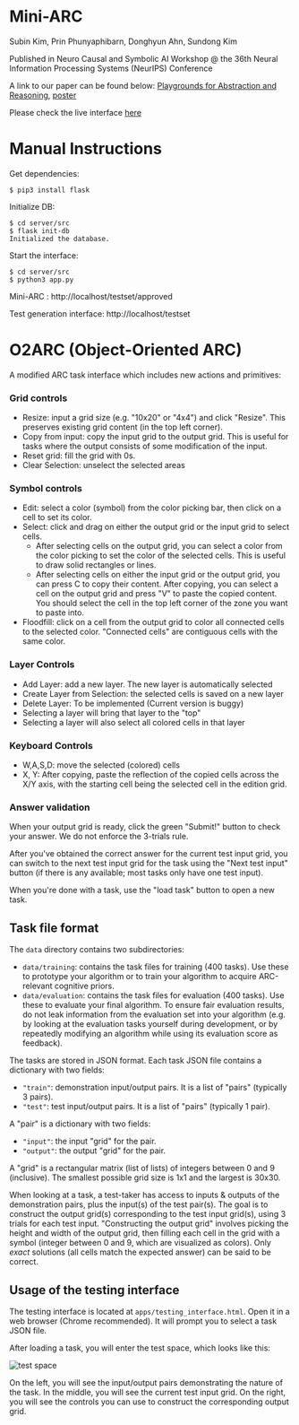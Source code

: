 # Mini-ARC
Subin Kim, Prin Phunyaphibarn, Donghyun Ahn, Sundong Kim

Published in Neuro Causal and Symbolic AI Workshop @ the 36th Neural Information Processing Systems (NeurIPS) Conference

A link to our paper can be found below:
[Playgrounds for Abstraction and Reasoning](https://openreview.net/forum?id=F4RNpByoqP), 
[poster](https://neurips.cc/media/PosterPDFs/NeurIPS%202022/57706.png?t=1669741859.5469003)

Please check the live interface [here](http://ksb21st.pythonanywhere.com/)

# Manual Instructions

Get dependencies:
~~~
$ pip3 install flask
~~~

Initialize DB:
~~~
$ cd server/src
$ flask init-db
Initialized the database.
~~~

Start the interface:
~~~
$ cd server/src
$ python3 app.py
~~~

Mini-ARC : http://localhost/testset/approved

Test generation interface: http://localhost/testset

# O2ARC (Object-Oriented ARC)

A modified ARC task interface which includes new actions and primitives:

### Grid controls

- Resize: input a grid size (e.g. "10x20" or "4x4") and click "Resize". This preserves existing grid content (in the top left corner).
- Copy from input: copy the input grid to the output grid. This is useful for tasks where the output consists of some modification of the input.
- Reset grid: fill the grid with 0s.
- Clear Selection: unselect the selected areas

### Symbol controls

- Edit: select a color (symbol) from the color picking bar, then click on a cell to set its color.
- Select: click and drag on either the output grid or the input grid to select cells.
    - After selecting cells on the output grid, you can select a color from the color picking to set the color of the selected cells. This is useful to draw solid rectangles or lines.
    - After selecting cells on either the input grid or the output grid, you can press C to copy their content. After copying, you can select a cell on the output grid and press "V" to paste the copied content. You should select the cell in the top left corner of the zone you want to paste into.
- Floodfill: click on a cell from the output grid to color all connected cells to the selected color. "Connected cells" are contiguous cells with the same color.

### Layer Controls
- Add Layer: add a new layer. The new layer is automatically selected
- Create Layer from Selection: the selected cells is saved on a new layer
- Delete Layer: To be implemented (Current version is buggy)
- Selecting a layer will bring that layer to the "top"
- Selecting a layer will also select all colored cells in that layer

### Keyboard Controls
- W,A,S,D: move the selected (colored) cells
- X, Y: After copying, paste the reflection of the copied cells across the X/Y axis, with the starting cell being the selected cell in the edition grid.

### Answer validation

When your output grid is ready, click the green "Submit!" button to check your answer. We do not enforce the 3-trials rule.

After you've obtained the correct answer for the current test input grid, you can switch to the next test input grid for the task using the "Next test input" button (if there is any available; most tasks only have one test input).

When you're done with a task, use the "load task" button to open a new task.


## Task file format

The `data` directory contains two subdirectories:

- `data/training`: contains the task files for training (400 tasks). Use these to prototype your algorithm or to train your algorithm to acquire ARC-relevant cognitive priors.
- `data/evaluation`: contains the task files for evaluation (400 tasks). Use these to evaluate your final algorithm. To ensure fair evaluation results, do not leak information from the evaluation set into your algorithm (e.g. by looking at the evaluation tasks yourself during development, or by repeatedly modifying an algorithm while using its evaluation score as feedback).

The tasks are stored in JSON format. Each task JSON file contains a dictionary with two fields:

- `"train"`: demonstration input/output pairs. It is a list of "pairs" (typically 3 pairs).
- `"test"`: test input/output pairs. It is a list of "pairs" (typically 1 pair).

A "pair" is a dictionary with two fields:

- `"input"`: the input "grid" for the pair.
- `"output"`: the output "grid" for the pair.

A "grid" is a rectangular matrix (list of lists) of integers between 0 and 9 (inclusive). The smallest possible grid size is 1x1 and the largest is 30x30.

When looking at a task, a test-taker has access to inputs & outputs of the demonstration pairs, plus the input(s) of the test pair(s). The goal is to construct the output grid(s) corresponding to the test input grid(s), using 3 trials for each test input. "Constructing the output grid" involves picking the height and width of the output grid, then filling each cell in the grid with a symbol (integer between 0 and 9, which are visualized as colors). Only *exact* solutions (all cells match the expected answer) can be said to be correct.


## Usage of the testing interface

The testing interface is located at `apps/testing_interface.html`. Open it in a web browser (Chrome recommended). It will prompt you to select a task JSON file.

After loading a task, you will enter the test space, which looks like this:

![test space](https://arc-benchmark.s3.amazonaws.com/figs/arc_test_space.png)

On the left, you will see the input/output pairs demonstrating the nature of the task. In the middle, you will see the current test input grid. On the right, you will see the controls you can use to construct the corresponding output grid.
